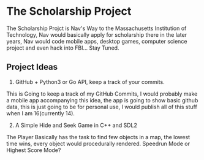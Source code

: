 # The Scholarship Project
The Scholarship Projct is Nav's Way to the Massachusetts Institution of Technology, Nav would basically apply for scholarship there in the later years, Nav would code mobile apps, desktop games, computer science project and even hack into FBI... Stay Tuned.


## Project Ideas
1. GitHub + Python3 or Go API, keep a track of your commits.


This is Going to keep a track of my GitHub Commits, I would probably make a mobile app accompanying this idea, the app is going to show basic github data, this is just going to be for personal use, I would publish all of this stuff when I am 16(currently 14).


2. A Simple Hide and Seek Game in C++ and SDL2


The Player Basically has the task to find few objects in a map, the lowest time wins, every object would procedurally rendered. Speedrun Mode or Highest Score Mode?
